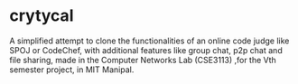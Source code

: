 # crytycal
A simplified attempt to clone the functionalities of an online code judge like SPOJ or CodeChef, with additional features like group chat, p2p chat and file sharing, made in the Computer Networks Lab (CSE3113) ,for the Vth semester project, in MIT Manipal.  
